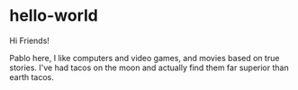 # hello-world

Hi Friends!

Pablo here, I like computers and video games, and movies based on true stories.
I've had tacos on the moon and actually find them far superior than earth tacos. 

